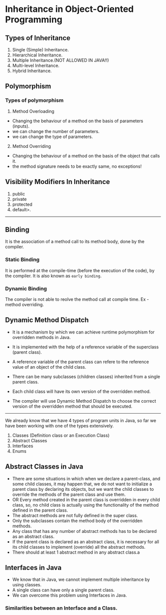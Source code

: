 # Inheritance in Object-Oriented Programming

## Types of Inheritance
1. Single (Simple) Inheritance.
2. Hierarchical Inheritance.
3. Multiple Inheritance.(NOT ALLOWED IN JAVA!!)
4. Multi-level Inheritance.
5. Hybrid Inheritance.

## Polymorphism
### Types of polymorphism
1. Method Overloading
- Changing the behaviour of a method on the basis of parameters (inputs).
- we can change the number of parameters.
- we can change the type of parameters.
 
2. Method Overriding
- Changing the behaviour of a method on the basis of the object that calls it.
- the method signature needs to be exactly same, no exceptions!

## Visibility Modifiers In Inheritance
1. public
2. private
3. protected
4. default>.

--- 
## Binding
It is the association of a method call to its method body, done by the compiler.

### Static Binding
It is performed at the compile-time (before the execution of the code),
by the compiler. It is also known as `early binding`.

### Dynamic Binding
The compiler is not able to reolve the method call at compile time.
Ex - method overriding.

## Dynamic Method Dispatch
- It is a mechanism by which we can achieve runtime polymorphism for overridden methods 
in Java.

- It is implemented with the help of a reference variable of the superclass (parent class).

- A reference variable of the parent class can refere to the reference value of 
an object of the child class.

- There can be many subclasses (children classes) inherited from a single parent class.

- Each child class will have its own version of the overridden method.

- The compiler will use Dynamic Method Dispatch to choose the correct version of
the overridden method that should be executed.
 
 
---
We already know that we have 4 types of program units in Java, so far
we have been working with one of the types extensively.
1. Classes (Definition class or an Execution Class)
2. Abstract Classes
3. Interfaces
4. Enums

## Abstract Classes in Java
- There are some situations in which when we declare a parent-class, and some child classes,
it may happen that, we do not want to initialize a parent class by declaring its objects,
but we want the child classes to override the methods of the parent class and use them.
- OR Every method created in the parent class is overridden in every child class,
so, no child class is actually using the functionality of the method defined in the 
parent class.
- The abstract methods are not fully defined in the super class.
- Only the subclasses contain the method body of the overridden methods.
- Any class that has any number of abstract methods has to be declared as an abstract
class.
- If the parent class is declared as an abstract class, it is necessary for all its
child classes to implement (override) all the abstract methods.
- There should at least 1 abstract method in any abstract class.a

## Interfaces in Java
- We know that in Java, we cannot implement multiple inheritance by using classes.
- A single class can have only a single parent class.
- We can overcome this problem using Interfaces in Java.

### Similarities between an Interface and a Class.
